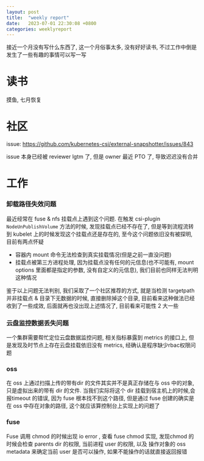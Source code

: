 ```yaml
---
layout: post
title:  "weekly report"
date:   2023-07-01 22:30:08 +0800
categories: weeklyreport
---
```


接近一个月没有写什么东西了, 这一个月俗事太多, 没有好好读书, 不过工作中倒是发生了一些有趣的事情可以写一写

# 读书

摸鱼, 七月恢复

# 社区


issue: https://github.com/kubernetes-csi/external-snapshotter/issues/843

issue 本身已经被 reviewer lgtm 了, 但是 owner 最近 PTO 了, 导致迟迟没有合并

# 工作

### 卸载路径失效问题

最近经常在 fuse & nfs 挂载点上遇到这个问题. 在触发 csi-plugin ```NodeUnPublishVolume``` 方法的时候, 发现挂载点已经不存在了, 但是等到流程流转到 kubelet 上的时候发现这个挂载点还是存在的, 至今这个问题依旧没有被探明, 目前有两点怀疑
- 容器内 mount 命令无法检查到真实挂载情况(但是之前一直没问题)
- 挂载点被第三方进程处理, 因为挂载点没有任何的元信息(也不可能有, mount options 里面都是指定的参数, 没有自定义的元信息), 我们目前也同样无法判明这种情况

鉴于以上问题无法判别, 我们采取了一个社区推荐的方式, 就是当检测 targetpath 并非挂载点 & 目录下无数据的时候, 直接删除掉这个目录, 目前看来这种做法已经收到了一些成效, 后面就再也没出现上述情况了, 目前看来可能性 2 大一些


### 云盘监控数据丢失问题

一个集群需要帮忙定位云盘数据监控问题, 相关指标暴露到 metrics 的接口上, 但是发现及时节点上存在云盘挂载依旧没有 metrics, 经确认是程序缺少rbac权限问题

### oss

在 oss 上通过扫描上传的带有dir 的文件其实并不是真正存储在与 oss 中的对象, 只是虚拟出来的带有 dir 的文件. 当我们实际将这个 dir 挂载到宿主机上的时候,会报timeout 的错误, 因为 fuse 根本找不到这个路径, 但是通过 fuse 创建的确实是在 oss 中存在对象的路径, 这个就应该算控制台上实现上的问题了


### fuse 

Fuse 调用 chmod 的时候出现 io error , 查看 fuse chmod 实现, 发现chmod 的时候会检查 parents dir 的权限, 当前进程 user 的权限, 以及 操作对象的 oss metadata 来确定当前 user 是否可以操作, 如果不能操作的话就直接返回报错



